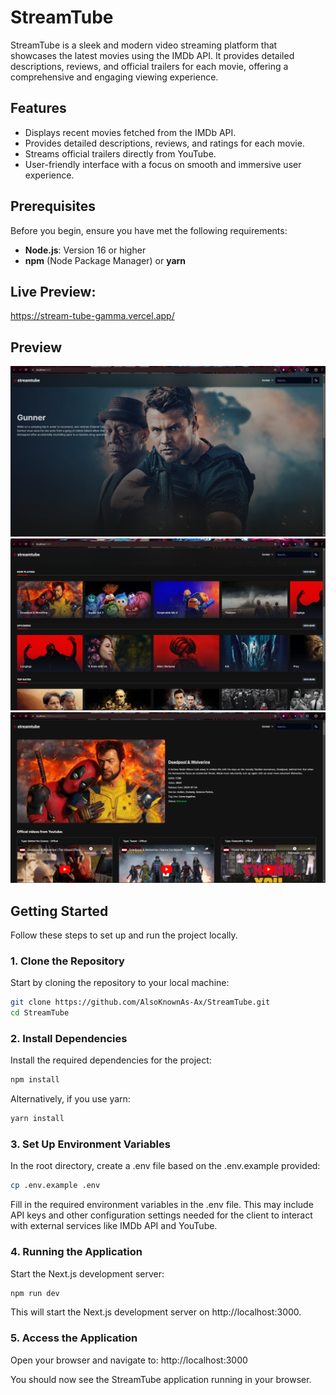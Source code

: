 # StreamTube

StreamTube is a sleek and modern video streaming platform that showcases the latest movies using the IMDb API. It provides detailed descriptions, reviews, and official trailers for each movie, offering a comprehensive and engaging viewing experience.

## Features

- Displays recent movies fetched from the IMDb API.
- Provides detailed descriptions, reviews, and ratings for each movie.
- Streams official trailers directly from YouTube.
- User-friendly interface with a focus on smooth and immersive user experience.

## Prerequisites

Before you begin, ensure you have met the following requirements:

- **Node.js**: Version 16 or higher
- **npm** (Node Package Manager) or **yarn**

## Live Preview:
https://stream-tube-gamma.vercel.app/

## Preview

![Home Page Preview](./assets/preview1.png)
![Movie List Preview](./assets/preview2.png)
![Movie Page Preview](./assets/previewe.png)

## Getting Started

Follow these steps to set up and run the project locally.

### 1. Clone the Repository

Start by cloning the repository to your local machine:

```bash
git clone https://github.com/AlsoKnownAs-Ax/StreamTube.git
cd StreamTube
```

### 2. Install Dependencies

Install the required dependencies for the project:

```bash
npm install
```

Alternatively, if you use yarn:

```bash
yarn install
```

### 3. Set Up Environment Variables

In the root directory, create a .env file based on the .env.example provided:

```bash
cp .env.example .env
```

Fill in the required environment variables in the .env file. This may include API keys and other configuration settings needed for the client to interact with external services like IMDb API and YouTube.

### 4. Running the Application

Start the Next.js development server:

```bash
npm run dev
```

This will start the Next.js development server on http://localhost:3000.

### 5. Access the Application

Open your browser and navigate to: http://localhost:3000

You should now see the StreamTube application running in your browser.
